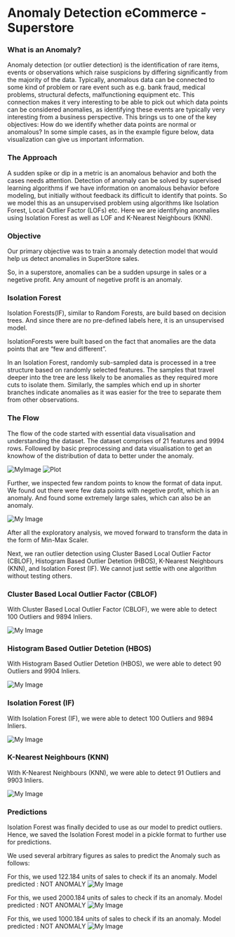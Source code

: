 # Anomaly Detection eCommerce - Superstore

### What is an Anomaly?

Anomaly detection (or outlier detection) is the identification of rare items, events or observations which raise suspicions by differing significantly from the majority of the data. Typically, anomalous data can be connected to some kind of problem or rare event such as e.g. bank fraud, medical problems, structural defects, malfunctioning equipment etc. This connection makes it very interesting to be able to pick out which data points can be considered anomalies, as identifying these events are typically very interesting from a business perspective.
This brings us to one of the key objectives: How do we identify whether data points are normal or anomalous? In some simple cases, as in the example figure below, data visualization can give us important information.

### The Approach

A sudden spike or dip in a metric is an anomalous behavior and both the cases needs attention. Detection of anomaly can be solved by supervised learning algorithms if we have information on anomalous behavior before modeling, but initially without feedback its difficult to identify that points. So we model this as an unsupervised problem using algorithms like Isolation Forest, Local Outlier Factor (LOFs) etc. Here we are identifying anomalies using Isolation Forest as well as LOF and K-Nearest Neighbours (KNN).

### Objective

Our primary objective was to train a anomaly detection model that would help us detect anomalies in SuperStore sales.

So, in a superstore, anomalies can be a sudden upsurge in sales or a negetive profit. Any amount of negetive profit is an anomaly.

### Isolation Forest

Isolation Forests(IF), similar to Random Forests, are build based on decision trees. And since there are no pre-defined labels here, it is an unsupervised model.

IsolationForests were built based on the fact that anomalies are the data points that are “few and different”.

In an Isolation Forest, randomly sub-sampled data is processed in a tree structure based on randomly selected features. The samples that travel deeper into the tree are less likely to be anomalies as they required more cuts to isolate them. Similarly, the samples which end up in shorter branches indicate anomalies as it was easier for the tree to separate them from other observations.

### The Flow

The flow of the code started with essential data visualisation and understanding the dataset. The dataset comprises of 21 features and 9994 rows. Followed by basic preprocessing and data visualisation to get an knowhow of the distribution of data to better under the anomaly.

![MyImage](https://raw.githubusercontent.com/whodoibenow/Anomaly-Detection---eCommerce/main/Screenshot%202022-09-05%20at%203.43.39%20PM.png)
![Plot](https://github.com/whodoibenow/Anomaly-Detection---eCommerce/raw/main/Screenshot%202022-09-05%20at%203.43.49%20PM.png)

Further, we inspected few random points to know the format of data input. We found out there were few data points with negetive profit, which is an anomaly. And found some extremely large sales, which can also be an anomaly. 

![My Image](https://github.com/whodoibenow/Anomaly-Detection---eCommerce/raw/main/Screenshot%202022-09-05%20at%203.45.20%20PM.png)

After all the exploratory analysis, we moved forward to transform the data in the form of Min-Max Scaler.

Next, we ran outlier detection using Cluster Based Local Outlier Factor (CBLOF), Histogram Based Outlier Detetion (HBOS), K-Nearest Neighbours (KNN), and Isolation Forest (IF). We cannot just settle with one algorithm without testing others.

### Cluster Based Local Outlier Factor (CBLOF)

With Cluster Based Local Outlier Factor (CBLOF), we were able to detect 100 Outliers and 9894 Inliers.

![My Image](https://github.com/whodoibenow/Anomaly-Detection---eCommerce/raw/main/Screenshot%202022-09-05%20at%203.44.15%20PM.png)

### Histogram Based Outlier Detetion (HBOS)

With Histogram Based Outlier Detetion (HBOS), we were able to detect 90 Outliers and 9904 Inliers.

![My Image](https://github.com/whodoibenow/Anomaly-Detection---eCommerce/raw/main/Screenshot%202022-09-05%20at%203.44.26%20PM.png)

### Isolation Forest (IF)

With Isolation Forest (IF), we were able to detect 100 Outliers and 9894 Inliers. 

![My Image](https://github.com/whodoibenow/Anomaly-Detection---eCommerce/raw/main/Screenshot%202022-09-05%20at%203.44.35%20PM.png)

### K-Nearest Neighbours (KNN)

With K-Nearest Neighbours (KNN), we were able to detect 91 Outliers and 9903 Inliers.

![My Image](https://github.com/whodoibenow/Anomaly-Detection---eCommerce/raw/main/Screenshot%202022-09-05%20at%203.44.50%20PM.png)


### Predictions

Isolation Forest was finally decided to use as our model to predict outliers. Hence, we saved the Isolation Forest model in a pickle format to further use for predictions.

We used several arbitrary figures as sales to predict the Anomaly such as follows:


For this, we used 122.184 units of sales to check if its an anomaly. Model predicted : NOT ANOMALY
![My Image](https://github.com/whodoibenow/Anomaly-Detection---eCommerce/raw/main/Screenshot%202022-09-05%20at%203.56.20%20PM.png)


For this, we used 2000.184 units of sales to check if its an anomaly. Model predicted : NOT ANOMALY
![My Image](https://github.com/whodoibenow/Anomaly-Detection---eCommerce/raw/main/Screenshot%202022-09-05%20at%203.56.32%20PM.png)


For this, we used 1000.184 units of sales to check if its an anomaly. Model predicted : NOT ANOMALY
![My Image](https://github.com/whodoibenow/Anomaly-Detection---eCommerce/raw/main/Screenshot%202022-09-05%20at%203.56.49%20PM.png)





